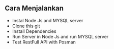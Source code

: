 ## Cara Menjalankan
* Instal Node Js and MYSQL server
* Clone this git
* Install Dependencies
* Run Server in Node Js and run MYSQL server
* Test RestFull API with Posman
